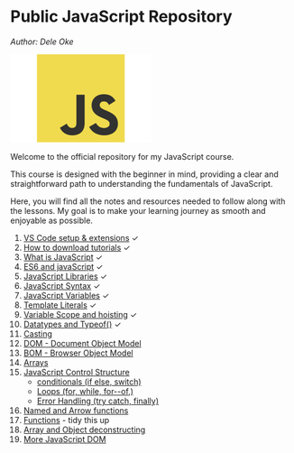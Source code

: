 # Public JavaScript Repository
*Author: Dele Oke*

![JavaScript Logo](images/javascript-39403.png)

Welcome to the official repository for my JavaScript course.

This course is designed with the beginner in mind, providing a clear and straightforward path to  understanding the fundamentals of JavaScript. 

Here, you will find all the notes and resources needed to follow along with the lessons. My goal is to make your learning  journey as smooth and enjoyable as possible. 

1. [VS Code setup & extensions](tutorials/vscode_setup.md) ✓
1. [How to download tutorials](tutorials/downloading_tutorials.md) ✓
1. [What is JavaScript](tutorials/what_is_JavaScript.md) ✓
1. [ES6 and javaScript](tutorials/ES6_JavaScript.md) ✓
1. [JavaScript Libraries](tutorials/JavaScript_libraries.md) ✓
1. [JavaScript Syntax](tutorials/javaScript_Syntax.md) ✓
1. [JavaScript Variables](tutorials/JavaScript_variables.md) ✓
1. [Template Literals](tutorials/template_literals.md) ✓
1. [Variable Scope and hoisting](tutorials/scope_hoist_variables.md) ✓
1. [Datatypes and Typeof()](tutorials/datatypes.md) ✓
1. [Casting](tutorials/casting.md)
1. [DOM - Document Object Model](tutorials/JavaScript_DOM.md)
1. [BOM - Browser Object Model](tutorials/JavaScript_BOM.md)
1. [Arrays](tutorials/array_intro.md)
1. [JavaScript Control Structure](tutorials/control_structure.md)  
    - [conditionals (if else, switch)](tutorials/conditionals.md)
    - [Loops (for, while, for--of,)](tutorials/loops.md)
    - [Error Handling (try catch, finally)](tutorials/errorhandling.md)
1. [Named and Arrow functions](tutorials/arrow_functions_intro.md)
1. [Functions](tutorials/functions.md) - tidy this up
1. [Array and Object deconstructing](tutorials/array-object-deconstructing.md)
1. [More JavaScript DOM]()

